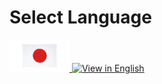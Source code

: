 # Select Language
<a href="./lang/ja-jp.md">
  <img title="日本語で見る" src="./pics/hinomaru.jpg" width="96"/>
</a>

<a href="./lang/en-us.md">
  <img title="View in English" src="./pics/usaflag.png width="96"/>
</a>